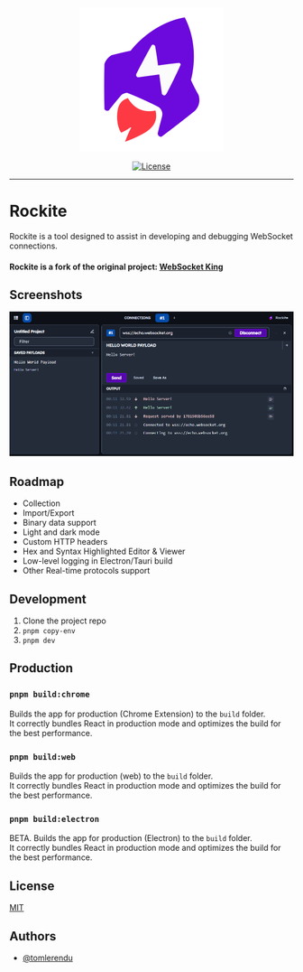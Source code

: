 <p style="text-align: center;">
  <picture>
    <source media="(prefers-color-scheme: dark)" srcset="https://raw.githubusercontent.com/psyirius/rockite/master/images/rockite-dark.svg">
    <img alt="Rockite - Modern WebSockets Client" src="https://raw.githubusercontent.com/psyirius/rockite/master/images/rockite-light.svg" width="256px">
  </picture>
</p>

<div style="text-align: center;">

[![License](https://img.shields.io/npm/l/nx.svg?style=flat-square)]()

</div>

<hr>

# Rockite

Rockite is a tool designed to assist in developing and debugging WebSocket connections.

#### Rockite is a fork of the original project: [WebSocket King](https://github.com/tomlerendu/Websocket-King)

## Screenshots

![App Screenshot](/images/screenshot-0.png)

## Roadmap

- Collection
- Import/Export
- Binary data support
- Light and dark mode
- Custom HTTP headers
- Hex and Syntax Highlighted Editor & Viewer
- Low-level logging in Electron/Tauri build
- Other Real-time protocols support

## Development

1. Clone the project repo
2. `pnpm copy-env`
3. `pnpm dev`

## Production

### `pnpm build:chrome`

Builds the app for production (Chrome Extension) to the `build` folder.<br />
It correctly bundles React in production mode and optimizes the build for the best performance.

### `pnpm build:web`

Builds the app for production (web) to the `build` folder.<br />
It correctly bundles React in production mode and optimizes the build for the best performance.

### `pnpm build:electron`

BETA. Builds the app for production (Electron) to the `build` folder.<br />
It correctly bundles React in production mode and optimizes the build for the best performance.

## License

[MIT](https://choosealicense.com/licenses/mit/)


## Authors

- [@tomlerendu](https://www.github.com/tomlerendu)

